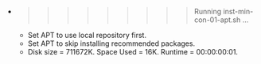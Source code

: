 * >>>>>>>>> Running inst-min-con-01-apt.sh ...
  * Set APT to use local repository first.
  * Set APT to skip installing recommended packages.
  * Disk size = 711672K. Space Used = 16K. Runtime = 00:00:00:01.
